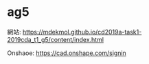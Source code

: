 # ag5
網站:
https://mdekmol.github.io/cd2019a-task1-2019cda_t1_g5/content/index.html

Onshaoe:
https://cad.onshape.com/signin
